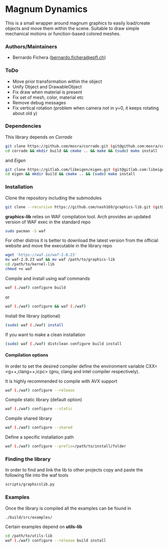 # Magnum Dynamics
This is a small wrapper around magnum graphics to easily load/create objects and move them within the scene. Suitable to draw simple mechanical motions or function-based colored meshes.

### Authors/Maintainers
- Bernardo Fichera (bernardo.fichera@epfl.ch)

### ToDo
- Move prior transformation within the object
- Unify Object and DrawableObject
- Fix draw when material is present
- Fix set of mesh, color, material etc
- Remove debug messages
- Fix vertical rotation (problem when camera not in y=0, it keeps rotating about old y)

### Dependencies
This library depends on *Corrade*
```sh
git clone https://github.com/mosra/corrade.git (git@github.com:mosra/corrade.git)
cd corrade && mkdir build && cmake .. && make && (sudo) make install
```
and *Eigen*
```sh
git clone https://gitlab.com/libeigen/eigen.git (git@gitlab.com:libeigen/eigen.git)
cd eigen && mkdir build && cmake .. && (sudo) make install
```

### Installation
Clone the repository including the submodules
```sh
git clone --recursive https://github.com/nash169/graphics-lib.git (git@github.com:nash169/graphics-lib.git)
```
**graphics-lib** relies on WAF compilation tool.
Arch provides an updated version of WAF exec in the standard repo
```sh
sudo pacman -S waf
```
For other distros it is better to download the latest version from the official website and move the executable in the library repo
```sh
wget 'https://waf.io/waf-2.0.23'
mv waf-2.0.23 waf && mv waf /path/to/graphics-lib
cd /path/to/kernel-lib
chmod +x waf
```
Compile and install using waf commands
```sh
waf (./waf) configure build
```
or
```sh
waf (./waf) configure && waf (./waf)
```
Install the library (optional)
```sh
(sudo) waf (./waf) install
```
If you want to make a clean installation
```sh
(sudo) waf (./waf) distclean configure build install
```

#### Compilation options
In order to set the desired compiler define the environment variable CXX=<g++,clang++,icpc> (gnu, clang and intel compiler respectively).

It is highly recommended to compile with AVX support
```sh
waf (./waf) configure --release
```
Compile static library (default option)
```sh
waf (./waf) configure --static
```
Compile shared library
```sh
waf (./waf) configure --shared
```
Define a specific installation path
```sh
waf (./waf) configure --prefix=/path/to/install/folder
```

### Finding the library
In order to find and link the lib to other projects copy and paste the following file into the waf tools
```sh
scripts/graphicslib.py
```

### Examples
Once the library is compiled all the examples can be found in
```sh
./build/src/examples/
```
Certain examples depend on **utils-lib**
```sh
cd /path/to/utils-lib
waf (./waf) configure --release build install
```
